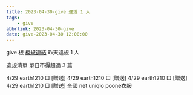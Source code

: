 ```yaml
---
title: 2023-04-30-give 違規 1 人
tags:
    - give
abbrlink: 2023-04-30-give
date: give-2023-04-30 12:00:00
---
```

give 板 [板規連結](https://www.ptt.cc/bbs/give/M.1612495900.A.C32.html)
昨天違規 1 人
<!-- more -->

違規清單
單日不得超過 3 篇

4/29 earth1210 □ [贈送]
4/29 earth1210 □ [贈送]
4/29 earth1210 □ [贈送]
4/29 earth1210 □ [贈送] 全國 net uniqlo poone衣服